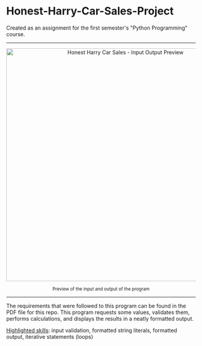 # Honest-Harry-Car-Sales-Project
Created as an assignment for the first semester's "Python Programming" course.

<hr>
<p align="center">
<img width="618" alt="Honest Harry Car Sales - Input   Output Preview" src="https://github.com/user-attachments/assets/bccee406-dbc0-4430-aea4-b91249e2047d"></p>
<p align="center">
<sub>
Preview of the input and output of the program
</sub>
</p>

<hr>

The requirements that were followed to this program can be found in the PDF file for this repo. This program requests some values, validates them, performs calculations, and displays the results in a neatly formatted output.


<ins>Highlighted skills</ins>: input validation, formatted string literals, formatted output, iterative statements (loops)
